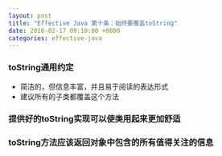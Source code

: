 ```yaml
---
layout: post
title: "Effective Java 第十条：始终要覆盖toString"
date: 2016-02-17 09:10:00 +0800
categories: effective-java
---
```

### toString通用约定
* 简洁的，但信息丰富，并且易于阅读的表达形式
* 建议所有的子类都覆盖这个方法

### 提供好的toString实现可以使类用起来更加舒适

### toString方法应该返回对象中包含的所有值得关注的信息
